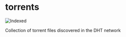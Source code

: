 torrents 
========
![Indexed](https://img.shields.io/badge/indexed-195382-blue)

Collection of torrent files discovered in the DHT network
